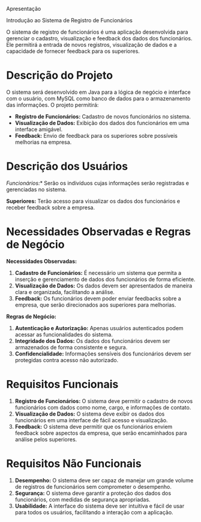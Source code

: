 

Apresentação

Introdução ao Sistema de Registro de Funcionários

O sistema de registro de funcionários é uma aplicação desenvolvida para gerenciar o cadastro, visualização e feedback dos dados dos funcionários. Ele permitirá a entrada de novos registros, visualização de dados e a capacidade de fornecer feedback para os superiores.

# Descrição do Projeto

O sistema será desenvolvido em Java para a lógica de negócio e interface com o usuário, com MySQL como banco de dados para o armazenamento das informações. O projeto permitirá:

- **Registro de Funcionários:** Cadastro de novos funcionários no sistema.
- **Visualização de Dados:** Exibição dos dados dos funcionários em uma interface amigável.
- **Feedback:** Envio de feedback para os superiores sobre possíveis melhorias na empresa.

# Descrição dos Usuários

*Funcionários:** Serão os indivíduos cujas informações serão registradas e gerenciadas no sistema.

**Superiores:** Terão acesso para visualizar os dados dos funcionários e receber feedback sobre a empresa.

# Necessidades Observadas e Regras de Negócio

**Necessidades Observadas:**

1. **Cadastro de Funcionários:** É necessário um sistema que permita a inserção e gerenciamento de dados dos funcionários de forma eficiente.
2. **Visualização de Dados:** Os dados devem ser apresentados de maneira clara e organizada, facilitando a análise.
3. **Feedback:** Os funcionários devem poder enviar feedbacks sobre a empresa, que serão direcionados aos superiores para melhorias.

**Regras de Negócio:**

1. **Autenticação e Autorização:** Apenas usuários autenticados podem acessar as funcionalidades do sistema.
2. **Integridade dos Dados:** Os dados dos funcionários devem ser armazenados de forma consistente e segura.
3. **Confidencialidade:** Informações sensíveis dos funcionários devem ser protegidas contra acesso não autorizado.

# Requisitos Funcionais

1. **Registro de Funcionários:** O sistema deve permitir o cadastro de novos funcionários com dados como nome, cargo, e informações de contato.
2. **Visualização de Dados:** O sistema deve exibir os dados dos funcionários em uma interface de fácil acesso e visualização.
3. **Feedback:** O sistema deve permitir que os funcionários enviem feedback sobre aspectos da empresa, que serão encaminhados para análise pelos superiores.

# Requisitos Não Funcionais

1. **Desempenho:** O sistema deve ser capaz de manejar um grande volume de registros de funcionários sem comprometer o desempenho.
2. **Segurança:** O sistema deve garantir a proteção dos dados dos funcionários, com medidas de segurança apropriadas.
3. **Usabilidade:** A interface do sistema deve ser intuitiva e fácil de usar para todos os usuários, facilitando a interação com a aplicação.
